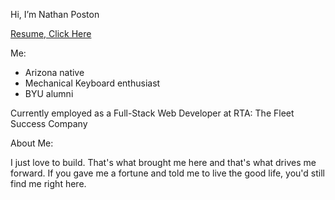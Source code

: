 Hi, I’m Nathan Poston


[Resume, Click Here](https://docs.google.com/document/d/1cYxxhOMbTk2lERa-PXHZ7je21tMozdYg5Lrk2kcvXsc/edit?usp=sharing)

Me:
- Arizona native
- Mechanical Keyboard enthusiast
- BYU alumni

Currently employed as a Full-Stack Web Developer at RTA: The Fleet Success Company

About Me:

I just love to build. That's what brought me here and that's what drives me forward.
If you gave me a fortune and told me to live the good life, you'd still find me right here.

